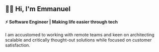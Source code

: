 ## 👋🏾 Hi, I'm Emmanuel
#### ⚡️ Software Engineer | Making life easier through tech
I am accustomed to working with remote teams and keen on architecting scalable and critically thought-out solutions while focused on customer satisfaction.

